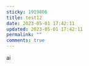 ```yaml
---
sticky: 1919806
title: test12
date: 2023-05-01 17:42:11
updated: 2023-05-01 17:42:11
permalink: ""
comments: true
---
```

a﻿i